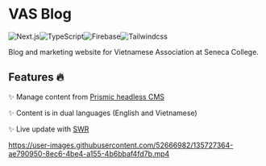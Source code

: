 # VAS Blog

<img alt="Next.js" src="https://img.shields.io/badge/-Next.js-000000?style=for-the-badge&logo=Next.js&logoColor=white" /><img alt="TypeScript" src="https://img.shields.io/badge/-TypeScript-007ACC?style=for-the-badge&logo=TypeScript&logoColor=white" /><img alt="Firebase" src="https://img.shields.io/badge/-Firebase-FFCA28?style=for-the-badge&logo=Firebase&logoColor=white" /><img alt="Tailwindcss" src="https://img.shields.io/badge/-Tailwindcss-38B2AC?style=for-the-badge&logo=Tailwind%20CSS&logoColor=white" />

Blog and marketing website for Vietnamese Association at Seneca College.

## Features :fire:

:sparkles: Manage content from [Prismic headless CMS](https://prismic.io/)

:sparkles: Content is in dual languages (English and Vietnamese)

:sparkles: Live update with [SWR](https://swr.vercel.app/)

https://user-images.githubusercontent.com/52666982/135727364-ae790950-8ec6-4be4-a155-4b6bbaf4fd7b.mp4
